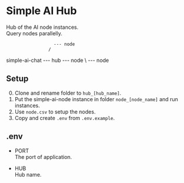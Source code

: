 
Simple AI Hub
=============


Hub of the AI node instances.  
Query nodes parallelly.  

                      --- node
                    /
simple-ai-chat --- hub --- node
                    \ 
                      --- node


Setup
-----

0. Clone and rename folder to `hub_[hub_name]`.  
1. Put the simple-ai-node instance in folder `node_[node_name]` and run instances.  
2. Use `node.csv` to setup the nodes.  
3. Copy and create `.env` from `.env.example`.


.env
----

* PORT  
The port of application.  

* HUB  
Hub name.
